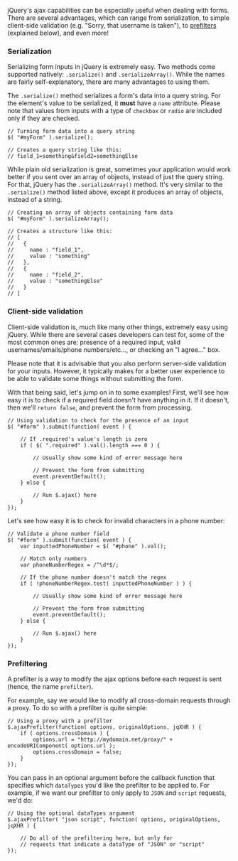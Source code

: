 <script>{
	"title": "Ajax and Forms",
	"level": "beginner",
	"source": "http://jqfundamentals.com/legacy",
	"attribution": [ "jQuery Fundamentals" ]
}</script>

jQuery's ajax capabilities can be especially useful when dealing with forms. There are several advantages, which can range from serialization, to simple client-side validation (e.g. "Sorry, that username is taken"), to [prefilters](https://api.jquery.com/jQuery.ajaxPrefilter/) (explained below), and even more!

### Serialization

Serializing form inputs in jQuery is extremely easy. Two methods come supported natively: `.serialize()` and `.serializeArray()`. While the names are fairly self-explanatory, there are many advantages to using them.

The `.serialize()` method serializes a form's data into a query string. For the element's value to be serialized, it **must** have a `name` attribute. Please note that values from inputs with a type of `checkbox` or `radio` are included only if they are checked.

```
// Turning form data into a query string
$( "#myForm" ).serialize();

// Creates a query string like this:
// field_1=something&field2=somethingElse
```

While plain old serialization is great, sometimes your application would work better if you sent over an array of objects, instead of just the query string. For that, jQuery has the `.serializeArray()` method. It's very similar to the `.serialize()` method listed above, except it produces an array of objects, instead of a string.

```
// Creating an array of objects containing form data
$( "#myForm" ).serializeArray();

// Creates a structure like this:
// [
//   {
//     name : "field_1",
//     value : "something"
//   },
//   {
//     name : "field_2",
//     value : "somethingElse"
//   }
// ]
```

### Client-side validation

Client-side validation is, much like many other things, extremely easy using jQuery. While there are several cases developers can test for, some of the most common ones are: presence of a required input, valid usernames/emails/phone numbers/etc&hellip;, or checking an "I agree&hellip;" box.

Please note that it is advisable that you also perform server-side validation for your inputs. However, it typically makes for a better user experience to be able to validate some things without submitting the form.

With that being said, let's jump on in to some examples! First, we'll see how easy it is to check if a required field doesn't have anything in it. If it doesn't, then we'll `return false`, and prevent the form from processing.

```
// Using validation to check for the presence of an input
$( "#form" ).submit(function( event ) {

	// If .required's value's length is zero
	if ( $( ".required" ).val().length === 0 ) {

		// Usually show some kind of error message here

		// Prevent the form from submitting
		event.preventDefault();
	} else {

		// Run $.ajax() here
	}
});
```

Let's see how easy it is to check for invalid characters in a phone number:

```
// Validate a phone number field
$( "#form" ).submit(function( event ) {
	var inputtedPhoneNumber = $( "#phone" ).val();

	// Match only numbers
	var phoneNumberRegex = /^\d*$/;

	// If the phone number doesn't match the regex
	if ( !phoneNumberRegex.test( inputtedPhoneNumber ) ) {

		// Usually show some kind of error message here

		// Prevent the form from submitting
		event.preventDefault();
	} else {

		// Run $.ajax() here
	}
});
```

### Prefiltering

A prefilter is a way to modify the ajax options before each request is sent (hence, the name `prefilter`).

For example, say we would like to modify all cross-domain requests through a proxy. To do so with a prefilter is quite simple:

```
// Using a proxy with a prefilter
$.ajaxPrefilter(function( options, originalOptions, jqXHR ) {
	if ( options.crossDomain ) {
		options.url = "http://mydomain.net/proxy/" + encodeURIComponent( options.url );
		options.crossDomain = false;
	}
});
```

You can pass in an optional argument before the callback function that specifies which `dataTypes` you'd like the prefilter to be applied to. For example, if we want our prefilter to only apply to `JSON` and `script` requests, we'd do:

```
// Using the optional dataTypes argument
$.ajaxPrefilter( "json script", function( options, originalOptions, jqXHR ) {

	// Do all of the prefiltering here, but only for
	// requests that indicate a dataType of "JSON" or "script"
});
```
